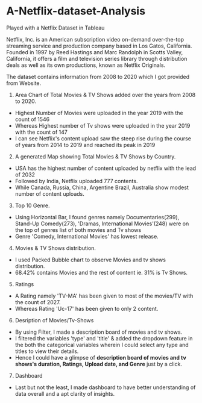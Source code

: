 # A-Netflix-dataset-Analysis
Played with a Netflix Dataset in Tableau

Netflix, Inc. is an American subscription video on-demand over-the-top streaming service and production company based in Los Gatos, California. Founded in 1997 by Reed Hastings and Marc Randolph in Scotts Valley, California, it offers a film and television series library through distribution deals as well as its own productions, known as Netflix Originals.

The dataset contains information from 2008 to 2020 which I got provided from Website.

1. Area Chart of Total Movies & TV Shows added over the years from 2008 to 2020.
* Highest Number of Movies were uploaded in the year 2019 with the count of 1546
* Whereas Highest number of Tv shows were uploaded in the year 2019 with the count of 147
* I can see Netflix's content upload saw the steep rise during the course of years from 2014 to 2019 and reached its peak in 2019

2. A generated Map showing Total Movies & TV Shows by Country. 
* USA has the highest number of content uploaded by netflix with the lead of 2032
* Followed by India, Netflix uploaded 777 contents.
* While Canada, Russia, China, Argentine Brazil, Australia show modest number of content uploads.

3. Top 10 Genre.
* Using Horizontal Bar, I found genres namely Documentaries(299), Stand-Up Comedy(273), 'Dramas, International Movies'(248) were on the top of genres list of both movies and Tv shows
* Genre 'Comedy, International Movies' has lowest release.

4. Movies & TV Shows distribution.
* I used Packed Bubble chart to observe Movies and tv shows distribution.
* 68.42% contains Movies and the rest of content ie. 31% is Tv Shows.

5. Ratings
* A Rating namely 'TV-MA' has been given to most of the movies/TV with the count of 2027.
* Whereas Rating 'Uc-17' has been given to only 2 content.

6. Desription of Movies/Tv-Shows
* By using Filter, I made a description board of movies and tv shows.
* I filtered the variables 'type' and 'title' & added the dropdown feature in the both the categorical variables wherein I could select any type and titles to view their details.
* Hence I could have a glimpse of **description board of movies and tv shows's duration, Ratings, Upload date, and Genre** just by a click.

7. Dashboard
* Last but not the least, I made dashboard to have better understanding of data overall and a apt clarity of insights.
